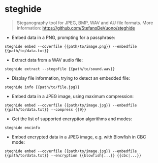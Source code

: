 # steghide

> Steganography tool for JPEG, BMP, WAV and AU file formats.
> More information: <https://github.com/StefanoDeVuono/steghide>

- Embed data in a PNG, prompting for a passphrase:

`steghide embed --coverfile {{path/to/image.png}} --embedfile {{path/to/data.txt}}`

- Extract data from a WAV audio file:

`steghide extract --stegofile {{path/to/sound.wav}}`

- Display file information, trying to detect an embedded file:

`steghide info {{path/to/file.jpg}}`

- Embed data in a JPEG image, using maximum compression:

`steghide embed --coverfile {{path/to/image.jpg}} --embedfile {{path/to/data.txt}} --compress {{9}}`

- Get the list of supported encryption algorithms and modes:

`steghide encinfo`

- Embed encrypted data in a JPEG image, e.g. with Blowfish in CBC mode:

`steghide embed --coverfile {{path/to/image.jpg}} --embedfile {{path/to/data.txt}} --encryption {{blowfish|...}} {{cbc|...}}`
